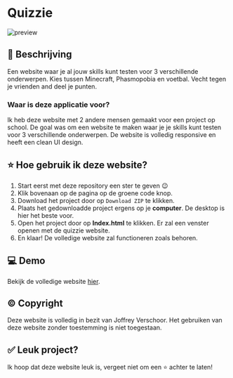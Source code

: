 # Quizzie

![preview](https://i.imgur.com/D9LEFcE.png)

## 📃 Beschrijving

Een website waar je al jouw skills kunt testen voor 3 verschillende onderwerpen. Kies tussen Minecraft, Phasmopobia en voetbal. Vecht tegen je vrienden and deel je punten.

<h3>Waar is deze applicatie voor?</h3>

Ik heb deze website met 2 andere mensen gemaakt voor een project op school. De goal was om een website te maken waar je je skills kunt testen voor 3 verschillende onderwerpen. De website is volledig responsive en heeft een clean UI design.

## ⭐ Hoe gebruik ik deze website?

1. Start eerst met deze repository een ster te geven 😉
2. Klik bovenaan op de pagina op de groene code knop. 
3. Download het project door op ```Download ZIP``` te klikken.
4. Plaats het gedownloadde project ergens op je **computer**. De desktop is hier het beste voor. 
5. Open het project door op **Index.html** te klikken. Er zal een venster openen met de quizzie website. 
6. En klaar! De volledige website zal functioneren zoals behoren. 

## 💻 Demo

Bekijk de volledige website [hier](https://quizzie.joffreyverschoor.nl).

## ©️ Copyright

Deze website is volledig in bezit van Joffrey Verschoor. Het gebruiken van deze website zonder toestemming is niet toegestaan. 

## ✅ Leuk project?

Ik hoop dat deze website leuk is, vergeet niet om een ⭐ achter te laten!
